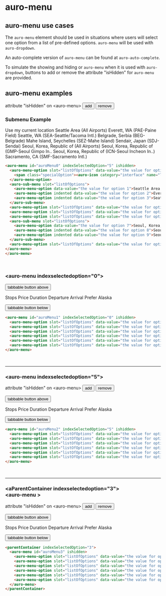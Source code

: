 # auro-menu

## auro-menu use cases

The `auro-menu` element should be used in situations where users will select one option from a list of pre-defined options.
`auro-menu` will be used with `auro-dropdown`.

An auto-complete version of `auro-menu` can be found at `auro-auto-complete`.

To simulate the showing and hiding or `auro-menu` when it is used with `auro-dropdown`, buttons to add or remove the attribute "isHidden" for `auro-menu` are provided.

## auro-menu examples

<div class="actions">
<span>attribute "isHidden" on &lt;auro-menu&gt;</span>
<button class="attributeChangeButton" onclick="addAttributeIsHidden('auroMenu1')" tabindex="-1">add</button>
<button class="attributeChangeButton" onclick="removeAttributeIsHidden('auroMenu1')" tabindex="-1">remove</button>
</div>

### Submenu Example
<div class="exampleWrapper">
  <auro-menu id="auroMenu0" indexSelectedOption="5" ishidden>
    <auro-menu-option slot="listOfOptions" data-value="the value for option 0">
      <span class="specialOption"><auro-icon category="interface" name="location-stroke" accent></auro-icon>Use my current location</span>
    </auro-menu-option>
    <auro-sub-menu slot="listOfOptions">
      <auro-menu-option data-value="the value for option 1">Seattle Area (All Airports)</auro-menu-option>
      <auro-menu-option indented data-value="the value for option 2">Everett, WA (PAE-Paine Field)</auro-menu-option>
      <auro-menu-option indented data-value="the value for option 3">Seattle, WA (SEA-Seattle/Tacoma Intl.)</auro-menu-option>
    </auro-sub-menu>
    <auro-menu-option slot="listOfOptions" data-value="the value for option 4">Belgrade, Serbia (BEG-Belgrade)</auro-menu-option>
    <auro-menu-option slot="listOfOptions" data-value="the value for option 5">Mahe Island, Seychelles (SEZ-Mahe Island)</auro-menu-option>
    <auro-menu-option slot="listOfOptions" data-value="the value for option 6">Sendair, Japan (SDJ-Sendai)</auro-menu-option>
    <auro-sub-menu slot="listOfOptions">
      <auro-menu-option data-value="the value for option 7">Seoul, Korea, Republic of (All Airports)</auro-menu-option>
      <auro-menu-option indented data-value="the value for option 8">Seoul, Korea, Republic of (GMP-Seoul Gimpo In..</auro-menu-option>
      <auro-menu-option indented data-value="the value for option 9">Seoul, Korea, Republic of (ICN-Seoul Incheon In..)</auro-menu-option>
    </auro-sub-menu>
    <auro-menu-option slot="listOfOptions" data-value="the value for option 9">Sacramento, CA (SMF-Sacramento Intl.)</auro-menu-option>
  </auro-menu>
</div>

<auro-accordion lowProfile justifyRight>

  ```html
  <auro-menu id="auroMenu0" indexSelectedOption="5" ishidden>
    <auro-menu-option slot="listOfOptions" data-value="the value for option 0">
      <span class="specialOption"><auro-icon category="interface" name="location-stroke" accent></auro-icon>Use my current location</span>
    </auro-menu-option>
    <auro-sub-menu slot="listOfOptions">
      <auro-menu-option data-value="the value for option 1">Seattle Area (All Airports)</auro-menu-option>
      <auro-menu-option indented data-value="the value for option 2">Everett, WA (PAE-Paine Field)</auro-menu-option>
      <auro-menu-option indented data-value="the value for option 3">Seattle, WA (SEA-Seattle/Tacoma Intl.)</auro-menu-option>
    </auro-sub-menu>
    <auro-menu-option slot="listOfOptions" data-value="the value for option 4">Belgrade, Serbia (BEG-Belgrade)</auro-menu-option>
    <auro-menu-option slot="listOfOptions" data-value="the value for option 5">Mahe Island, Seychelles (SEZ-Mahe Island)</auro-menu-option>
    <auro-menu-option slot="listOfOptions" data-value="the value for option 6">Sendair, Japan (SDJ-Sendai)</auro-menu-option>
    <auro-sub-menu slot="listOfOptions">
      <auro-menu-option data-value="the value for option 7">Seoul, Korea, Republic of (All Airports)</auro-menu-option>
      <auro-menu-option indented data-value="the value for option 8">Seoul, Korea, Republic of (GMP-Seoul Gimpo In..</auro-menu-option>
      <auro-menu-option indented data-value="the value for option 9">Seoul, Korea, Republic of (ICN-Seoul Incheon In..)</auro-menu-option>
    </auro-sub-menu>
    <auro-menu-option slot="listOfOptions" data-value="the value for option 9">Sacramento, CA (SMF-Sacramento Intl.)</auro-menu-option>
  </auro-menu>
  </auro-menu>
  ```

</auro-accordion>

<br/>

### &lt;auro-menu indexselectedoption="0"&gt;

<div class="exampleWrapper">

  <button id="tabbableButtonAbove" class="tabbableButton" tabindex="0">tabbable button above</button>

  <auro-menu id="auroMenu1" indexSelectedOption="0" ishidden>
    <auro-menu-option slot="listOfOptions" data-value="the value for option 1">Stops</auro-menu-option>
    <auro-menu-option slot="listOfOptions" data-value="the value for option 2">Price</auro-menu-option>
    <auro-menu-option slot="listOfOptions" data-value="the value for option 3">Duration</auro-menu-option>
    <auro-menu-option slot="listOfOptions" data-value="the value for option 4">Departure</auro-menu-option>
    <auro-menu-option slot="listOfOptions" data-value="the value for option 5">Arrival</auro-menu-option>
    <auro-menu-option slot="listOfOptions" data-value="the value for option 6">Prefer Alaska</auro-menu-option>
  </auro-menu>

  <button id="tabbableButtonBelow" class="tabbableButton" tabindex tabindex="0">tabbable button below</button>

</div>

<auro-accordion lowProfile justifyRight>

  ```html
  <auro-menu id="auroMenu1" indexSelectedOption="0" ishidden>
    <auro-menu-option slot="listOfOptions" data-value="the value for option 1">Stops</auro-menu-option>
    <auro-menu-option slot="listOfOptions" data-value="the value for option 2">Price</auro-menu-option>
    <auro-menu-option slot="listOfOptions" data-value="the value for option 3">Duration</auro-menu-option>
    <auro-menu-option slot="listOfOptions" data-value="the value for option 4">Departure</auro-menu-option>
    <auro-menu-option slot="listOfOptions" data-value="the value for option 5">Arrival</auro-menu-option>
    <auro-menu-option slot="listOfOptions" data-value="the value for option 6">Prefer Alaska</auro-menu-option>
  </auro-menu>
  ```

</auro-accordion>

<br/>

***

### &lt;auro-menu indexselectedoption="5"&gt;

<div class="actions">
<span>attribute "isHidden" on &lt;auro-menu&gt;</span>
<button class="attributeChangeButton" onclick="addAttributeIsHidden('auroMenu2')" tabindex="-1">add</button>
<button class="attributeChangeButton" onclick="removeAttributeIsHidden('auroMenu2')" tabindex="-1">remove</button>
</div>

<div class="exampleWrapper">

  <button id="tabbableButtonAbove" class="tabbableButton" tabindex tabindex="0">tabbable button above</button>

  <auro-menu id="auroMenu2" indexSelectedOption="5" ishidden>
    <auro-menu-option slot="listOfOptions" data-value="the value for option 1">Stops</auro-menu-option>
    <auro-menu-option slot="listOfOptions" data-value="the value for option 2">Price</auro-menu-option>
    <auro-menu-option slot="listOfOptions" data-value="the value for option 3">Duration</auro-menu-option>
    <auro-menu-option slot="listOfOptions" data-value="the value for option 4">Departure</auro-menu-option>
    <auro-menu-option slot="listOfOptions" data-value="the value for option 5">Arrival</auro-menu-option>
    <auro-menu-option slot="listOfOptions" data-value="the value for option 6">Prefer Alaska</auro-menu-option>
  </auro-menu>

  <button id="tabbableButtonBelow" class="tabbableButton" tabindex tabindex="0">tabbable button below</button>

</div>

<auro-accordion lowProfile justifyRight>

  ```html
  <auro-menu id="auroMenu2" indexSelectedOption="5" ishidden>
    <auro-menu-option slot="listOfOptions" data-value="the value for option 1">Stops</auro-menu-option>
    <auro-menu-option slot="listOfOptions" data-value="the value for option 2">Price</auro-menu-option>
    <auro-menu-option slot="listOfOptions" data-value="the value for option 3">Duration</auro-menu-option>
    <auro-menu-option slot="listOfOptions" data-value="the value for option 4">Departure</auro-menu-option>
    <auro-menu-option slot="listOfOptions" data-value="the value for option 5">Arrival</auro-menu-option>
    <auro-menu-option slot="listOfOptions" data-value="the value for option 6">Prefer Alaska</auro-menu-option>
  </auro-menu>
  ```

</auro-accordion>

<br/>

***

### &lt;aParentContainer indexselectedoption="3"&gt;<br/>&lt;auro-menu &gt;

<div class="actions">
<span>attribute "isHidden" on &lt;auro-menu&gt;</span>
<button class="attributeChangeButton" onclick="addAttributeIsHidden('auroMenu3')" tabindex="-1">add</button>
<button class="attributeChangeButton" onclick="removeAttributeIsHidden('auroMenu3')" tabindex="-1">remove</button>
</div>

<div class="exampleWrapper">

  <button id="tabbableButtonAbove" tabindex="0">tabbable button above</button>

  <parentContainer indexSelectedOption="3">
    <auro-menu id="auroMenu3" ishidden>
      <auro-menu-option slot="listOfOptions" data-value="the value for option 1">Stops</auro-menu-option>
      <auro-menu-option slot="listOfOptions" data-value="the value for option 2">Price</auro-menu-option>
      <auro-menu-option slot="listOfOptions" data-value="the value for option 3">Duration</auro-menu-option>
      <auro-menu-option slot="listOfOptions" data-value="the value for option 4">Departure</auro-menu-option>
      <auro-menu-option slot="listOfOptions" data-value="the value for option 5">Arrival</auro-menu-option>
      <auro-menu-option slot="listOfOptions" data-value="the value for option 6">Prefer Alaska</auro-menu-option>
    </auro-menu>
  </parentContainer>

  <button id="tabbableButtonBelow" tabindex="0">tabbable button below</button>

</div>

<auro-accordion lowProfile justifyRight>

  ```html
  <parentContainer indexSelectedOption="3">
    <auro-menu id="auroMenu3" ishidden>
      <auro-menu-option slot="listOfOptions" data-value="the value for option 1">Stops</auro-menu-option>
      <auro-menu-option slot="listOfOptions" data-value="the value for option 2">Price</auro-menu-option>
      <auro-menu-option slot="listOfOptions" data-value="the value for option 3">Duration</auro-menu-option>
      <auro-menu-option slot="listOfOptions" data-value="the value for option 4">Departure</auro-menu-option>
      <auro-menu-option slot="listOfOptions" data-value="the value for option 5">Arrival</auro-menu-option>
      <auro-menu-option slot="listOfOptions" data-value="the value for option 6">Prefer Alaska</auro-menu-option>
    </auro-menu>
  </parentContainer>
  ```

</auro-accordion>